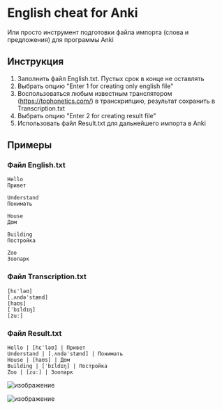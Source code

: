 # English cheat for Anki

Или просто инструмент подготовки файла импорта (слова и предложения) для программы Anki

## Инструкция

1. Заполнить файл English.txt. Пустых срок в конце не оставлять
2. Выбрать опцию "Enter 1 for creating only english file"
3. Воспользоваться любым известным транслятором (https://tophonetics.com/) в транскрипцию, результат сохранить в Transcription.txt
4. Выбрать опцию "Enter 2 for creating result file"
5. Использовать файл Result.txt для дальнейшего импорта в Anki

## Примеры

### Файл English.txt
```
Hello
Привет

Understand
Понимать

House
Дом

Building
Постройка

Zoo
Зоопарк
```

### Файл Transcription.txt
```
[hɛˈləʊ]
[ˌʌndəˈstænd]
[haʊs]
[ˈbɪldɪŋ]
[zuː]
```

### Файл Result.txt
```
Hello | [hɛˈləʊ] | Привет
Understand | [ˌʌndəˈstænd] | Понимать
House | [haʊs] | Дом
Building | [ˈbɪldɪŋ] | Постройка
Zoo | [zuː] | Зоопарк
```

![изображение](https://user-images.githubusercontent.com/78896451/134548623-564d431b-d967-4e50-b133-934c868e7449.png)

![изображение](https://user-images.githubusercontent.com/78896451/134548650-7918fa2c-eb07-43a8-9020-e6b7abedc90c.png)



